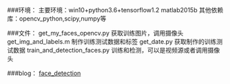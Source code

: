 ###环境：
主要环境：win10+python3.6+tensorflow1.2  matlab2015b
其他依赖库：opencv_python,scipy,numpy等

###文件：
get_my_faces_opencv.py          获取训练图片，调用摄像头
get_img_and_labels.m            制作训练测试数据和标签
get_date.py                     获取制作的训练测试数据
train_and_detection_faces.py    训练和检测，可以是视频源或者调用摄像头

###blog：
[face_detection](https://www.jianshu.com/p/2c9f9180a944)
